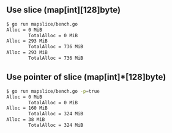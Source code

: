 ## Use slice (map[int][128]byte)

```bash
$ go run mapslice/bench.go
Alloc = 0 MiB
        TotalAlloc = 0 MiB
Alloc = 293 MiB
        TotalAlloc = 736 MiB
Alloc = 293 MiB
        TotalAlloc = 736 MiB
```

## Use pointer of slice (map[int]*[128]byte)
```bash
$ go run mapslice/bench.go -p=true
Alloc = 0 MiB
        TotalAlloc = 0 MiB
Alloc = 160 MiB
        TotalAlloc = 324 MiB
Alloc = 38 MiB
        TotalAlloc = 324 MiB
```
